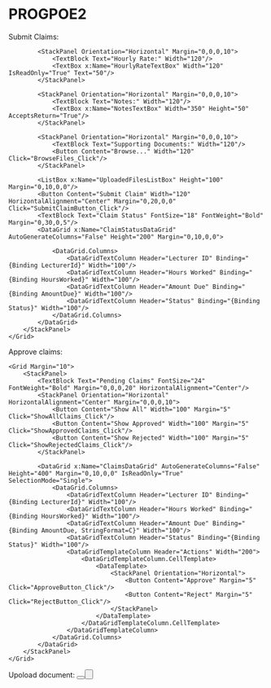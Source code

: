 # PROGPOE2
Submit Claims:
<Window x:Class="ProgPOE.SubmitClaim" 
        xmlns="http://schemas.microsoft.com/winfx/2006/xaml/presentation" 
        xmlns:x="http://schemas.microsoft.com/winfx/2006/xaml"
        xmlns:d="http://schemas.microsoft.com/expression/blend/2008" 
        xmlns:mc="http://schemas.openxmlformats.org/markup-compatibility/2006"
        xmlns:local="clr-namespace:ProgPOE"
        mc:Ignorable="d" 
        Title="SubmitClaim" Height="450" Width="800"> 
    <Grid Margin="10"> 
        <StackPanel> 
            <TextBlock Text="Submit Claim" FontSize="24" FontWeight="Bold" Margin="0,0,0,20" HorizontalAlignment="Center"/> 
            <StackPanel Orientation="Horizontal" Margin="0,0,0,10"> 
                <TextBlock Text="Hours Worked:" Width="120"/> 
                <TextBox x:Name="HoursWorkedTextBox" Width="120"/> 
            </StackPanel> 

            <StackPanel Orientation="Horizontal" Margin="0,0,0,10"> 
                <TextBlock Text="Hourly Rate:" Width="120"/> 
                <TextBox x:Name="HourlyRateTextBox" Width="120" IsReadOnly="True" Text="50"/> 
            </StackPanel> 

            <StackPanel Orientation="Horizontal" Margin="0,0,0,10"> 
                <TextBlock Text="Notes:" Width="120"/> 
                <TextBox x:Name="NotesTextBox" Width="350" Height="50" AcceptsReturn="True"/> 
            </StackPanel> 

            <StackPanel Orientation="Horizontal" Margin="0,0,0,10"> 
                <TextBlock Text="Supporting Documents:" Width="120"/> 
                <Button Content="Browse..." Width="120" Click="BrowseFiles_Click"/> 
            </StackPanel> 

            <ListBox x:Name="UploadedFilesListBox" Height="100" Margin="0,10,0,0"/> 
            <Button Content="Submit Claim" Width="120" HorizontalAlignment="Center" Margin="0,20,0,0" Click="SubmitClaimButton_Click"/> 
            <TextBlock Text="Claim Status" FontSize="18" FontWeight="Bold" Margin="0,30,0,5"/> 
            <DataGrid x:Name="ClaimStatusDataGrid" AutoGenerateColumns="False" Height="200" Margin="0,10,0,0"> 

                <DataGrid.Columns> 
                    <DataGridTextColumn Header="Lecturer ID" Binding="{Binding LecturerId}" Width="100"/> 
                    <DataGridTextColumn Header="Hours Worked" Binding="{Binding HoursWorked}" Width="100"/> 
                    <DataGridTextColumn Header="Amount Due" Binding="{Binding AmountDue}" Width="100"/> 
                    <DataGridTextColumn Header="Status" Binding="{Binding Status}" Width="100"/> 
                </DataGrid.Columns> 
            </DataGrid> 
        </StackPanel> 
    </Grid> 
</Window> 

Approve claims:
<Window x:Class="ProgPOE.ApproveClaims" 
        xmlns="http://schemas.microsoft.com/winfx/2006/xaml/presentation" 
        xmlns:x="http://schemas.microsoft.com/winfx/2006/xaml" 
        xmlns:d="http://schemas.microsoft.com/expression/blend/2008" 
        xmlns:mc="http://schemas.openxmlformats.org/markup-compatibility/2006" 
        xmlns:local="clr-namespace:ProgPOE" 
        mc:Ignorable="d" 
        Title="Approve Claims" Height="600" Width="800"> 

    <Grid Margin="10"> 
        <StackPanel> 
            <TextBlock Text="Pending Claims" FontSize="24" FontWeight="Bold" Margin="0,0,0,20" HorizontalAlignment="Center"/> 
            <StackPanel Orientation="Horizontal" HorizontalAlignment="Center" Margin="0,0,0,10"> 
                <Button Content="Show All" Width="100" Margin="5" Click="ShowAllClaims_Click"/> 
                <Button Content="Show Approved" Width="100" Margin="5" Click="ShowApprovedClaims_Click"/> 
                <Button Content="Show Rejected" Width="100" Margin="5" Click="ShowRejectedClaims_Click"/> 
            </StackPanel> 

            <DataGrid x:Name="ClaimsDataGrid" AutoGenerateColumns="False" Height="400" Margin="0,10,0,0" IsReadOnly="True" SelectionMode="Single"> 
                <DataGrid.Columns> 
                    <DataGridTextColumn Header="Lecturer ID" Binding="{Binding LecturerId}" Width="100"/> 
                    <DataGridTextColumn Header="Hours Worked" Binding="{Binding HoursWorked}" Width="100"/> 
                    <DataGridTextColumn Header="Amount Due" Binding="{Binding AmountDue, StringFormat=C}" Width="100"/> 
                    <DataGridTextColumn Header="Status" Binding="{Binding Status}" Width="100"/> 
                    <DataGridTemplateColumn Header="Actions" Width="200"> 
                        <DataGridTemplateColumn.CellTemplate> 
                            <DataTemplate> 
                                <StackPanel Orientation="Horizontal"> 
                                    <Button Content="Approve" Margin="5" Click="ApproveButton_Click"/> 
                                    <Button Content="Reject" Margin="5" Click="RejectButton_Click"/> 
                                </StackPanel> 
                            </DataTemplate> 
                        </DataGridTemplateColumn.CellTemplate> 
                    </DataGridTemplateColumn> 
                </DataGrid.Columns> 
            </DataGrid> 
        </StackPanel> 
    </Grid> 
</Window> 

Upoload document:
<Window x:Class="ProgPOE.UploadDocuments" 
        xmlns="http://schemas.microsoft.com/winfx/2006/xaml/presentation" 
        xmlns:x="http://schemas.microsoft.com/winfx/2006/xaml" 
        xmlns:d="http://schemas.microsoft.com/expression/blend/2008" 
        xmlns:mc="http://schemas.openxmlformats.org/markup-compatibility/2006" 
        xmlns:local="clr-namespace:ProgPOE" 
        mc:Ignorable="d" 
        Title="UploadDocuments" Height="450" Width="800"> 
    <Grid Margin="10"> 
        <StackPanel> 
            <TextBlock Text="Upload Supporting Documents" FontSize="20" FontWeight="Bold" Margin="0,0,0,10"/> 
            <StackPanel Orientation="Horizontal" Margin="0,0,0,10"> 
                <TextBlock Text="Choose Files:" Width="120"/> 
                <Button Content="Browse..." Width="120" Click="BrowseFiles_Click"/> 
            </StackPanel> 
            <ListBox Name="UploadedFilesListBox" Height="150" Margin="0,10,0,0"/> 
            <Button Content="Upload" Width="120" HorizontalAlignment="Center" Click="UploadFiles_Click"/> 
        </StackPanel> 
    </Grid> 
</Window> 

